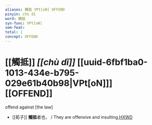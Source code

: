 ```yaml
---
aliases: 觸抵 VPt[oN] OFFEND
pinyin: chù dǐ
word: 觸抵
syn-func: VPt[oN]
sem-feat: 
total: 1
concept: OFFEND 
---
```

# [[觸抵]] *[[chù dǐ]]*  [[uuid-6fbf1ba0-1013-434e-b795-029e61b40b98|VPt[oN]]] [[OFFEND]]
offend against [the law]
 - [[荀子]] **觸抵**者也，
                     / They are offenxive and insulting,[HXWD](https://hxwd.org/textview.html?location=KR3a0002_tls_006-13a.15)